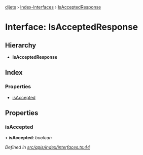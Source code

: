 [dijets](../README.md) › [Index-Interfaces](../modules/index_interfaces.md) › [IsAcceptedResponse](index_interfaces.isacceptedresponse.md)

# Interface: IsAcceptedResponse

## Hierarchy

* **IsAcceptedResponse**

## Index

### Properties

* [isAccepted](index_interfaces.isacceptedresponse.md#isaccepted)

## Properties

###  isAccepted

• **isAccepted**: *boolean*

*Defined in [src/apis/index/interfaces.ts:44](https://github.com/Dijets-Inc/dijetsjs/blob/ca67b81/src/apis/index/interfaces.ts#L44)*
